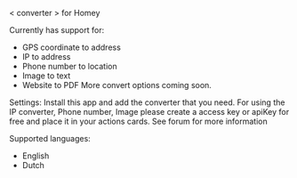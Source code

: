 < converter > for Homey

Currently has support for:
- GPS coordinate to address
- IP to address
- Phone number to location
- Image to text
- Website to PDF
More convert options coming soon.

Settings:
Install this app and add the converter that you need.
For using the IP converter, Phone number, Image please create a access key or apiKey for free and place it in your actions cards.
See forum for more information

Supported languages:
- English
- Dutch